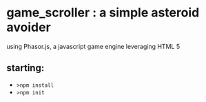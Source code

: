 # game_scroller : a simple asteroid avoider
using Phasor.js, a javascript game engine leveraging HTML 5
## starting:
- `>npm install`
- `>npm init`
